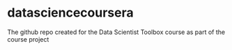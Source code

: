 # datasciencecoursera
The github repo created for the Data Scientist Toolbox course as part of the course project
